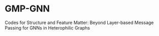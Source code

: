 # GMP-GNN

Codes for Structure and Feature Matter: Beyond Layer-based Message Passing for GNNs in Heterophilic Graphs
